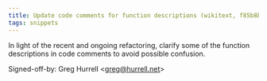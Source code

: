 ```yaml
---
title: Update code comments for function descriptions (wikitext, f85b8b6)
tags: snippets
---
```


In light of the recent and ongoing refactoring, clarify some of the function descriptions in code comments to avoid possible confusion.

Signed-off-by: Greg Hurrell &lt;greg@hurrell.net&gt;
